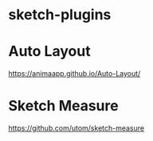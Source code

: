 # sketch-plugins

# Auto Layout
https://animaapp.github.io/Auto-Layout/

# Sketch Measure
https://github.com/utom/sketch-measure
